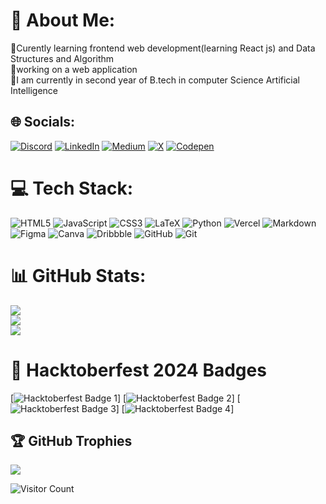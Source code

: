 # 💫 About Me:
📍Curently learning frontend web development(learning React js) and Data Structures and Algorithm <br> 📍working on a web application <br>📍I am currently in second year of B.tech in computer Science Artificial Intelligence


## 🌐 Socials:
[![Discord](https://img.shields.io/badge/Discord-%237289DA.svg?logo=discord&logoColor=white)](https://discord.gg/ab0821) [![LinkedIn](https://img.shields.io/badge/LinkedIn-%230077B5.svg?logo=linkedin&logoColor=white)](https://linkedin.com/in/akrati-bhadauria) [![Medium](https://img.shields.io/badge/Medium-12100E?logo=medium&logoColor=white)](https://medium.com/@@akratibhadauria8) [![X](https://img.shields.io/badge/X-black.svg?logo=X&logoColor=white)](https://x.com/@InkandInspire) [![Codepen](https://img.shields.io/badge/Codepen-000000?style=for-the-badge&logo=codepen&logoColor=white)](https://codepen.io/Akrati00) 

# 💻 Tech Stack:
![HTML5](https://img.shields.io/badge/html5-%23E34F26.svg?style=for-the-badge&logo=html5&logoColor=white) ![JavaScript](https://img.shields.io/badge/javascript-%23323330.svg?style=for-the-badge&logo=javascript&logoColor=%23F7DF1E) ![CSS3](https://img.shields.io/badge/css3-%231572B6.svg?style=for-the-badge&logo=css3&logoColor=white) ![LaTeX](https://img.shields.io/badge/latex-%23008080.svg?style=for-the-badge&logo=latex&logoColor=white) ![Python](https://img.shields.io/badge/python-3670A0?style=for-the-badge&logo=python&logoColor=ffdd54) ![Vercel](https://img.shields.io/badge/vercel-%23000000.svg?style=for-the-badge&logo=vercel&logoColor=white) ![Markdown](https://img.shields.io/badge/markdown-%23000000.svg?style=for-the-badge&logo=markdown&logoColor=white) ![Figma](https://img.shields.io/badge/figma-%23F24E1E.svg?style=for-the-badge&logo=figma&logoColor=white) ![Canva](https://img.shields.io/badge/Canva-%2300C4CC.svg?style=for-the-badge&logo=Canva&logoColor=white) ![Dribbble](https://img.shields.io/badge/Dribbble-EA4C89?style=for-the-badge&logo=dribbble&logoColor=white) ![GitHub](https://img.shields.io/badge/github-%23121011.svg?style=for-the-badge&logo=github&logoColor=white) ![Git](https://img.shields.io/badge/git-%23F05033.svg?style=for-the-badge&logo=git&logoColor=white)
# 📊 GitHub Stats:
![](https://github-readme-stats.vercel.app/api?username=Akrati00&theme=dark&hide_border=false&include_all_commits=true&count_private=true)<br/>
![](https://github-readme-streak-stats.herokuapp.com/?user=Akrati00&theme=dark&hide_border=false)<br/>
![](https://github-readme-stats.vercel.app/api/top-langs/?username=Akrati00&theme=dark&hide_border=false&include_all_commits=true&count_private=true&layout=compact)

# 🎉 Hacktoberfest 2024 Badges

[![Hacktoberfest Badge 1](https://www.holopin.io/hacktoberfest2024/userbadge/cm23nmxhi46430clans28t0p3)]
[![Hacktoberfest Badge 2](https://www.holopin.io/hacktoberfest2024/userbadge/cm279ysx797890cl3y1dqlxcj)]
[![Hacktoberfest Badge 3](https://www.holopin.io/hacktoberfest2024/userbadge/cm2ynsxsf242150cjyauo6mx53)]
[![Hacktoberfest Badge 4](https://www.holopin.io/hacktoberfest2024/userbadge/cm2ynv1jk252350cjyus7bj4m0)]

## 🏆 GitHub Trophies
![](https://github-profile-trophy.vercel.app/?username=Akrati00&theme=radical&no-frame=false&no-bg=true&margin-w=4)

![Visitor Count](https://profile-counter.glitch.me/{Akrati00}/count.svg)


